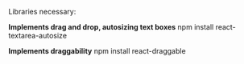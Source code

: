 Libraries necessary:

**Implements drag and drop, autosizing text boxes**
npm install react-textarea-autosize

**Implements draggability**
npm install react-draggable